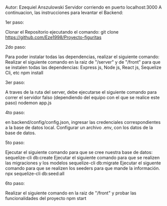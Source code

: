 Autor: Ezequiel Anszulowski
Servidor corriendo en puerto localhost:3000
A continuacion, las instrucciones para levantar el Backend:

1er paso:

Clonar el Repositorio ejecutando el comando:
  git clone https://github.com/Eze1998/Proyecto-figuritas

2do paso:

Para poder instalar todas las dependencias, realizar el siguiente comando:
Realizar el siguiente comando en la raiz de "/server" y de "/front" para que se instalen todas las dependencias: Express js, Node js, React js, Sequelize Cli, etc
  npm install

3er paso:

A traves de la ruta del server, debe ejecutarse el siguiente comando para correr el servidor falso (dependiendo del equipo con el que se realice este paso)
  nodemon app.js

4to paso:

en backend/config/config.json, ingresar las credenciales correspondientes a la base de datos local.
Configurar un archivo .env, con los datos de la base de datos.

5to paso:

Ejecutar el siguiente comando para que se cree nuestra base de datos:
  sequelize-cli db:create
Ejecutar el siguiente comando para que se realizen las migraciones y los modelos
  sequelize-cli db:migrate
Ejecutar el siguente comando para que se realizen los seeders para que mande la información.
  npx sequelize-cli db:seed:all

6to paso:

Realizar el siguiente comando en la raiz de "/front" y probar las funcionalidades del proyecto
  npm start



